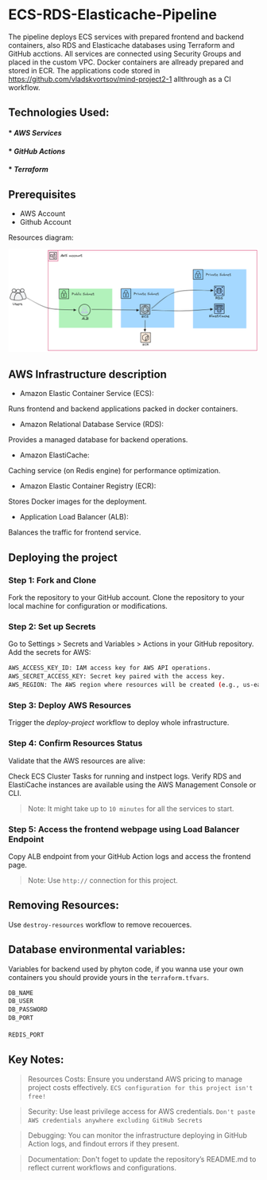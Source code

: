 # ECS-RDS-Elasticache-Pipeline
The pipeline deploys ECS services with prepared frontend and backend containers, also RDS and Elasticache databases using Terraform and GitHub acctions. All services are connected using Security Groups and placed in the custom VPC. Docker containers are allready prepared and stored in ECR. The applications code stored in https://github.com/vladskvortsov/mind-project2-1 allthrough as a CI workflow.


## Technologies Used:

#### * _AWS Services_
#### * _GitHub Actions_
#### * _Terraform_


## Prerequisites

- AWS Account
- Github Account

Resources diagram:

![alt text](diagram1.png)

## AWS Infrastructure description

* Amazon Elastic Container Service (ECS):

Runs frontend and backend applications packed in docker containers.

* Amazon Relational Database Service (RDS):

Provides a managed database for backend operations.

* Amazon ElastiCache:

Caching service (on Redis engine) for performance optimization.

* Amazon Elastic Container Registry (ECR):

Stores Docker images for the deployment.

* Application Load Balancer (ALB):

Balances the traffic for frontend service.

## Deploying the project

### Step 1: Fork and Clone
Fork the repository to your GitHub account. Clone the repository to your local machine for configuration or modifications.

### Step 2: Set up Secrets
Go to Settings > Secrets and Variables > Actions in your GitHub repository.
Add the secrets for AWS:

```sh
AWS_ACCESS_KEY_ID: IAM access key for AWS API operations.
AWS_SECRET_ACCESS_KEY: Secret key paired with the access key.
AWS_REGION: The AWS region where resources will be created (e.g., us-east-1).
```

### Step 3: Deploy AWS Resources
Trigger the _deploy-project_ workflow to deploy whole infrastructure.

### Step 4: Confirm Resources Status
Validate that the AWS resources are alive:

Check ECS Cluster Tasks for running and instpect logs.
Verify RDS and ElastiCache instances are available using the AWS Management Console or CLI.

> Note: It might take up to `10 minutes` for all the services to start.

### Step 5: Access the frontend webpage using Load Balancer Endpoint
Copy ALB endpoint from your GitHub Action logs and access the frontend page. 

> Note: Use `http://` connection for this project.

## Removing Resources: 

Use `destroy-resources` workflow to remove recouerces.

## Database environmental variables:
Variables for backend used by phyton code, if you wanna use your own containers you should provide yours in the `terraform.tfvars`.

```sh
DB_NAME
DB_USER
DB_PASSWORD 
DB_PORT 

REDIS_PORT 
```

## Key Notes:

> Resources Costs:
 Ensure you understand AWS pricing to manage project costs effectively. `ECS configuration for this project isn't free!` 

> Security:
 Use least privilege access for AWS credentials. `Don't paste AWS credentials anywhere excluding GitHub Secrets`

> Debugging:
 You can monitor the infrastructure deploying in GitHub Action logs, and findout errors if they present.

> Documentation:
 Don't foget to update the repository’s README.md to reflect current workflows and configurations.
